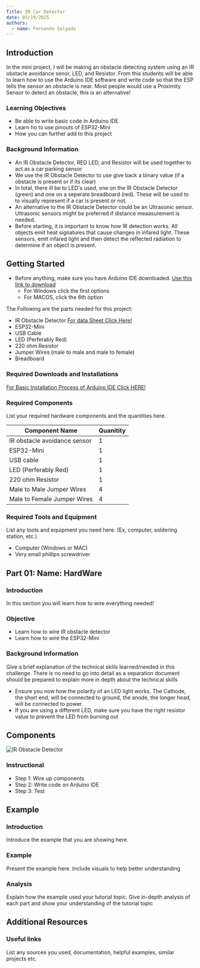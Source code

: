 ```yaml
---
Title: IR Car Detector
date: 05/19/2025
authors:
  - name: Fernando Salgado
---
```



## Introduction

In the mini project, I will be making an obstacle detecting system using an IR obstacle avoidance senor, LED, and Resistor. From this students will be able to learn how to use the Arduino IDE software and write code so that the ESP tells the sensor an obstacle is near. Most people would use a Proximity Sensor to detect an obstacle, this is an alternative!


### Learning Objectives

- Be able to write basic code in Arduino IDE
- Learn ho to use pinouts of ESP32-Mini
- How you can further add to this project

### Background Information

- An IR Obstacle Detector, RED LED, and Resistor will be used together to act as a car parking sensor
- We use the IR Obstacle Detector to use give back a binary value (if a obstacle is present or if its clear)
- In total, there ill be to LED's used, one on the IR Obstacle Detector (green) and one on a seperate breadboard (red). These will be used to to visually represent if a car is present or not.
- An alternative to the IR Obstacle Detector could be an Ultrasonic sensor. Ultrasonic sensors might be preferred if distance meaasurement is needed.
- Before starting, it is important to know how IR detection works. All objects emit heat signatures that cause changes in infared light. These sensors, emit infared light and then detect the reflected radiation to determine if an object is present.

## Getting Started


- Before anything, make sure you have Arduino IDE downloaded. [Use this link to download](https://www.arduino.cc/en/software/)
  -  For Windows click the first options
  -  For MACOS, click the 6th option

The Following are the parts needed for this project:
- IR Obstacle Detector   [For data Sheet Click Here!](https://www.handsontec.com/dataspecs/sensor/IR%20Obstacle%20Detector.pdf)
- ESP32-Mini
- USB Cable
- LED (Perferably Red)
- 220 ohm Resistor
- Jumper Wires (male to male and male to female)
- Breadboard


### Required Downloads and Installations

[For Basic Installation Process of Arduino IDE Click HERE!](https://www.youtube.com/watch?v=ADn67BYMdH0)

### Required Components

List your required hardware components and the quantities here.

| Component Name | Quanitity |
| -------------- | --------- |
|       IR obstacle avoidance sensor         |       1    |
|      ESP32-Mini       |     1      |
|        USB cable        |    1       |
|        LED (Perferably Red)        |    1       |
|       220 ohm Resistor         |      1     |
|       Male to Male Jumper Wires         |    4       |
|        Male to Female Jumper Wires        |   4        |

### Required Tools and Equipment

List any tools and equipment you need here.
(Ex, computer, soldering station, etc.)
- Computer (Windows or MAC)
- Very small phillips screwdriver

## Part 01: Name: HardWare

### Introduction

In this section you will learn how to wire everything needed!

### Objective

- Learn how to wire IR obstacle detector
- Learn how to wire the ESP32-Mini

### Background Information

Give a brief explanation of the technical skills learned/needed
in this challenge. There is no need to go into detail as a
separation document should be prepared to explain more in depth
about the technical skills

- Ensure you now how the polarity of an LED light works. The Cathode, the short end, will be connected to ground, the anode, the longer head, will be connected to power.
- If you are using a different LED, make sure you have the right resistor value to prevent the LED from burning out

## Components


![IR Obstacle Detector](content/tutorials/Breadboard.jpg)

### Instructional

- Step 1: Wire up components
- Step 2: Write code on Arduino IDE
- Step 3: Test

## Example

### Introduction

Introduce the example that you are showing here.

### Example

Present the example here. Include visuals to help better understanding

### Analysis

Explain how the example used your tutorial topic. Give in-depth analysis of each part and show your understanding of the tutorial topic

## Additional Resources

### Useful links

List any sources you used, documentation, helpful examples, similar projects etc.
